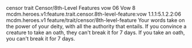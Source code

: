 <ability>
  <metadata>
    <class>censor</class>
    <feature_type>trait</feature_type>
    <file_dpath>Censor/8th-Level Features</file_dpath>
    <item_id>vow</item_id>
    <item_index>06</item_index>
    <item_name>Vow</item_name>
    <level>8</level>
    <scc>mcdm.heroes.v1:feature.trait.censor.8th-level-feature:vow</scc>
    <scdc>1.1.1:5.1.2.2:06</scdc>
    <source>mcdm.heroes.v1</source>
    <type>feature/trait/censor/8th-level-feature</type>
  </metadata>
  <effects>
    <effect type="mundane">Your words take on the power of your deity, with all the authority that entails. If you convince a creature to take an oath, they can&apos;t break it for 7 days. If you take an oath, you can&apos;t break it for 7 days.</effect>
  </effects>
</ability>
